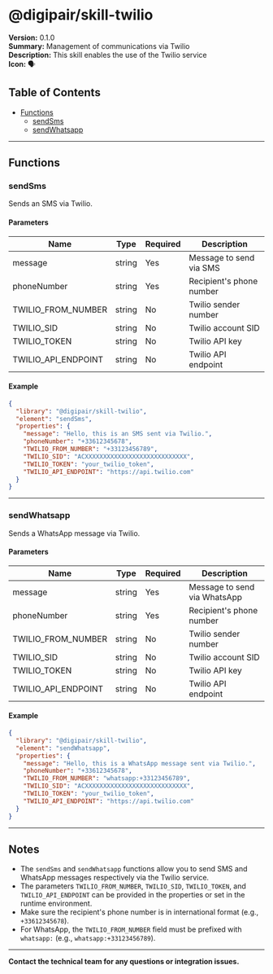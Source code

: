 # @digipair/skill-twilio

**Version:** 0.1.0  
**Summary:** Management of communications via Twilio  
**Description:** This skill enables the use of the Twilio service  
**Icon:** 🗣

## Table of Contents

- [Functions](#functions)
  - [sendSms](#sendsms)
  - [sendWhatsapp](#sendwhatsapp)

---

## Functions

### sendSms

Sends an SMS via Twilio.

#### Parameters

| Name                | Type   | Required | Description              |
| ------------------- | ------ | -------- | ------------------------ |
| message             | string | Yes      | Message to send via SMS  |
| phoneNumber         | string | Yes      | Recipient's phone number |
| TWILIO_FROM_NUMBER  | string | No       | Twilio sender number     |
| TWILIO_SID          | string | No       | Twilio account SID       |
| TWILIO_TOKEN        | string | No       | Twilio API key           |
| TWILIO_API_ENDPOINT | string | No       | Twilio API endpoint      |

#### Example

```json
{
  "library": "@digipair/skill-twilio",
  "element": "sendSms",
  "properties": {
    "message": "Hello, this is an SMS sent via Twilio.",
    "phoneNumber": "+33612345678",
    "TWILIO_FROM_NUMBER": "+33123456789",
    "TWILIO_SID": "ACXXXXXXXXXXXXXXXXXXXXXXXXXXXX",
    "TWILIO_TOKEN": "your_twilio_token",
    "TWILIO_API_ENDPOINT": "https://api.twilio.com"
  }
}
```

---

### sendWhatsapp

Sends a WhatsApp message via Twilio.

#### Parameters

| Name                | Type   | Required | Description                  |
| ------------------- | ------ | -------- | ---------------------------- |
| message             | string | Yes      | Message to send via WhatsApp |
| phoneNumber         | string | Yes      | Recipient's phone number     |
| TWILIO_FROM_NUMBER  | string | No       | Twilio sender number         |
| TWILIO_SID          | string | No       | Twilio account SID           |
| TWILIO_TOKEN        | string | No       | Twilio API key               |
| TWILIO_API_ENDPOINT | string | No       | Twilio API endpoint          |

#### Example

```json
{
  "library": "@digipair/skill-twilio",
  "element": "sendWhatsapp",
  "properties": {
    "message": "Hello, this is a WhatsApp message sent via Twilio.",
    "phoneNumber": "+33612345678",
    "TWILIO_FROM_NUMBER": "whatsapp:+33123456789",
    "TWILIO_SID": "ACXXXXXXXXXXXXXXXXXXXXXXXXXXXX",
    "TWILIO_TOKEN": "your_twilio_token",
    "TWILIO_API_ENDPOINT": "https://api.twilio.com"
  }
}
```

---

## Notes

- The `sendSms` and `sendWhatsapp` functions allow you to send SMS and WhatsApp messages respectively via the Twilio service.
- The parameters `TWILIO_FROM_NUMBER`, `TWILIO_SID`, `TWILIO_TOKEN`, and `TWILIO_API_ENDPOINT` can be provided in the properties or set in the runtime environment.
- Make sure the recipient's phone number is in international format (e.g., `+33612345678`).
- For WhatsApp, the `TWILIO_FROM_NUMBER` field must be prefixed with `whatsapp:` (e.g., `whatsapp:+33123456789`).

---

**Contact the technical team for any questions or integration issues.**
